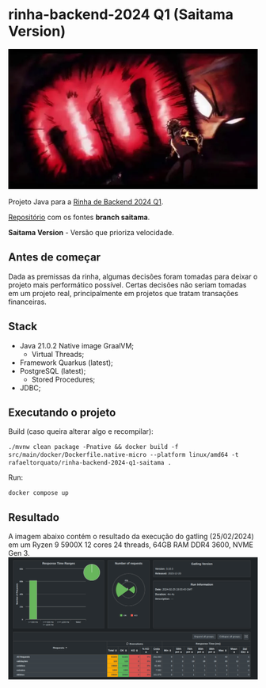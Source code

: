 # rinha-backend-2024 Q1 (Saitama Version)
![death-punch.png](death-punch.png)

Projeto Java para a [Rinha de Backend 2024 Q1](https://github.com/zanfranceschi/rinha-de-backend-2024-q1).

[Repositório](https://github.com/rafaeltorquato/rinha-backend-2024/tree/saitama) com os fontes **branch saitama**.

**Saitama Version** - Versão que prioriza velocidade.

## Antes de começar
Dada as premissas da rinha, algumas decisões foram tomadas para deixar o projeto mais performático possível. 
Certas decisões não seriam tomadas em um projeto real, principalmente em projetos que tratam transações financeiras.

## Stack

* Java 21.0.2 Native image GraalVM;
  * Virtual Threads;
* Framework Quarkus (latest);
* PostgreSQL (latest);
  * Stored Procedures;
* JDBC;

## Executando o projeto
Build (caso queira alterar algo e recompilar):
```shell script
./mvnw clean package -Pnative && docker build -f src/main/docker/Dockerfile.native-micro --platform linux/amd64 -t rafaeltorquato/rinha-backend-2024-q1-saitama .
```
Run:
```shell script
docker compose up
```

## Resultado
A imagem abaixo contém o resultado da execução do gatling (25/02/2024) em um Ryzen 9 5900X 12 cores 24 threads, 64GB RAM DDR4 3600, NVME Gen 3.
![execucao.png](execucao.png)
